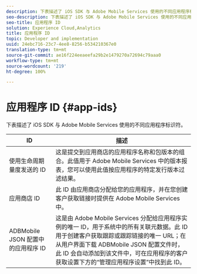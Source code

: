 ```yaml
---
description: 下表描述了 iOS SDK 与 Adobe Mobile Services 使用的不同应用程序标识符。
seo-description: 下表描述了 iOS SDK 与 Adobe Mobile Services 使用的不同应用程序标识符。
seo-title: 应用程序 ID
solution: Experience Cloud,Analytics
title: 应用程序 ID
topic: Developer and implementation
uuid: 24ebc716-23c7-4ee8-8256-b534210367e0
translation-type: tm+mt
source-git-commit: ae16f224eeaeefa29b2e1479270a72694c79aaa0
workflow-type: tm+mt
source-wordcount: '219'
ht-degree: 100%

---
```



# 应用程序 ID {#app-ids}

下表描述了 iOS SDK 与 Adobe Mobile Services 使用的不同应用程序标识符。

| ID | 描述 |
|--- |--- |
| 使用生命周期量度发送的 ID | 这是提交到应用商店的应用程序名称和包版本的组合。此值用于 Adobe Mobile Services 中的版本报表，您可以使用此值按应用程序的特定发行版本过滤结果。 |
| 应用商店 ID | 此 ID 由应用商店分配给您的应用程序，并在您创建客户获取链接时提供在 Adobe Mobile Services 中。 |
| ADBMobile JSON 配置中的应用程序 ID | 这是由 Adobe Mobile Services 分配给应用程序实例的唯一 ID，用于系统中的所有关联元数据。此 ID 用于创建客户获取跟踪或跟踪链接的唯一 URL；在从用户界面下载 ADBMobile JSON 配置文件时，此 ID 会自动添加到该文件中，可在应用程序的客户获取设置下方的“管理应用程序设置”中找到此 ID。 |

